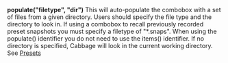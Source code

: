 <a name="populate_combobox"></a>
**populate("filetype", "dir")** This will auto-populate the combobox with a set of files from a given directory. Users should specify the file type and the directory to look in. If using a combobox to recall previously recorded preset snapshots you must specify a filetype of "\*.snaps". When using the populate() identifier you do not need to use the items() identifier. If no directory is specified, Cabbage will look in the current working directory. See [Presets](./presets.html)

<!--UPDATE WIDGET_IN_CSOUND
    SIdentifier strcat SIdentifier, "populate(\"*.*\", \".\") "
-->